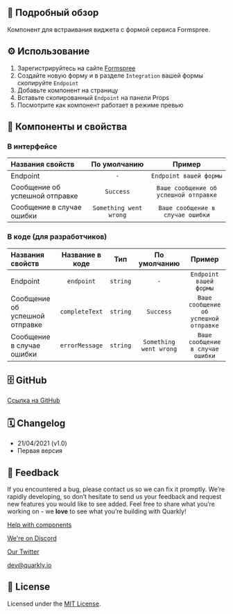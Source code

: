 ## 📖 Подробный обзор

Компонент для встраивания виджета с формой сервиса Formspree.

## ⚙️ Использование

1. Зарегистрируйтесь на сайте [Formspree](https://formspree.io/)
2. Создайте новую форму и в разделе `Integration` вашей формы скопируйте `Endpoint`
3. Добавьте компонент на страницу
4. Вставьте скопированный `Endpoint` на панели Props
5. Посмотрите как компонент работает в режиме превью

## 🧩 Компоненты и свойства

### В интерфейсе

| Названия свойств               |      По умолчанию      |                Пример                 |
| :----------------------------- | :--------------------: | :-----------------------------------: |
| Endpoint                       |          `-`           |        `Endpoint вашей формы`         |
| Сообщение об успешной отправке |       `Success`        | `Ваше сообщение об успешной отправке` |
| Сообщение в случае ошибки      | `Something went wrong` |   `Ваше сообщение в случае ошибки`    |

### В коде (для разработчиков)

| Названия свойств               | Название в коде |   Тип    |      По умолчанию      |                Пример                 |
| :----------------------------- | :-------------: | :------: | :--------------------: | :-----------------------------------: |
| Endpoint                       |   `endpoint`    | `string` |          `-`           |        `Endpoint вашей формы`         |
| Сообщение об успешной отправке | `completeText`  | `string` |       `Success`        | `Ваше сообщение об успешной отправке` |
| Сообщение в случае ошибки      | `errorMessage`  | `string` | `Something went wrong` |   `Ваше сообщение в случае ошибки`    |

## 🗄 GitHub

[Ссылка на GitHub](https://github.com/quarkly/community-kit/blob/master/src/Formspree.js)

## 🗓 Changelog

-   21/04/2021 (v1.0)
-   Первая версия

## 📮 Feedback

If you encountered a bug, please contact us so we can fix it promptly. We’re rapidly developing, so don’t hesitate to send us your feedback and request new features you would like to see added. Feel free to share what you’re working on - we **love** to see what you’re building with Quarkly!

[Help with components](https://community.quarkly.io/c/requests/11)

[We're on Discord](https://discord.gg/f9KhSMGX)

[Our Twitter](https://twitter.com/quarklyapp)

[dev@quarkly.io](mailto:dev@quarkly.io)

## 📝 License

Licensed under the [MIT License](https://raw.githubusercontent.com/quarkly/community-kit/master/LICENSE).
